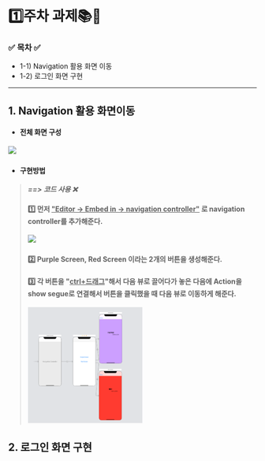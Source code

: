 # 1️⃣주차 과제📚🍎

### ✅ 목차 ✅

- 1-1) Navigation 활용 화면 이동
- 1-2) 로그인 화면 구현

-----------



## 1. Navigation 활용 화면이동



- #### 전체 화면 구성

<div style="text-align:left;">
  <img style="max-height:70%; max-width:70%;" src="/Users/hwangji/Desktop/HwangJiEun/readME_plus/images/firstAssignment01FullShot.png">
</div>


- #### 구현방법

> ***==> 코드 사용 ❌***
>
> #### 1️⃣ 먼저 <u>"Editor -> Embed in -> navigation controller"</u> 로 navigation controller를 추가해준다. 
>
> <div style="text-align:left;">
>   <img style="max-height:50%; max-width:50%;" src="/Users/hwangji/Desktop/HwangJiEun/readME_plus/images/howtoEmbedInNavigationController.png">
> </div>
>
> 
>
> #### 2️⃣ Purple Screen, Red Screen 이라는 2개의 버튼을 생성해준다.
>
> 
>
> #### 3️⃣ 각 버튼을 "<u>ctrl+드래그</u>"해서 다음 뷰로 끌어다가 놓은 다음에 Action을 show segue로 연결해서 버튼을 클릭했을 때 다음 뷰로 이동하게 해준다.
>
> <div style="text-align:left;">
>   <img style="max-height:50%; max-width:50%;" src="readME_plus/images/firstAssignment01FullShot.png">
> </div>







## 2. 로그인 화면 구현

